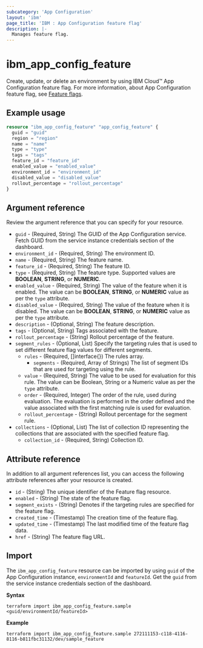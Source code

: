 ```yaml
---
subcategory: 'App Configuration'
layout: 'ibm'
page_title: 'IBM : App Configuration feature flag'
description: |-
  Manages feature flag.
---
```


# ibm_app_config_feature

Create, update, or delete an environment by using IBM Cloud™ App Configuration feature flag. For more information, about App Configuration feature flag, see [Feature flags](https://cloud.ibm.com/docs/app-configuration?topic=app-configuration-ac-feature-flags).

## Example usage

```terraform
resource "ibm_app_config_feature" "app_config_feature" {
  guid = "guid"
  region = "region"
  name = "name"
  type = "type"
  tags = "tags"
  feature_id = "feature_id"
  enabled_value = "enabled_value"
  environment_id = "environment_id"
  disabled_value = "disabled_value"
  rollout_percentage = "rollout_percentage"
}
```

## Argument reference

Review the argument reference that you can specify for your resource. 

- `guid` - (Required, String) The GUID of the App Configuration service. Fetch GUID from the service instance credentials section of the dashboard.
- `environment_id` - (Required, String) The environment ID.
- `name` - (Required, String) The feature name.
- `feature_id` - (Required, String) The feature ID.
- `type` - (Required, String) The feature type. Supported values are **BOOLEAN**, **STRING**, or **NUMERIC**.
- `enabled_value` - (Required, String) The value of the feature when it is enabled. The value can be **BOOLEAN**, **STRING**, or **NUMERIC** value as per the `type` attribute.
- `disabled_value` - (Required, String) The value of the feature when it is disabled. The value can be **BOOLEAN**, **STRING**, or **NUMERIC** value as per the `type` attribute.
- `description` - (Optional, String) The feature description.
- `tags` - (Optional, String) Tags associated with the feature.
- `rollout_percentage` - (String) Rollout percentage of the feature.
- `segment_rules` - (Optional, List) Specify the targeting rules that is used to set different feature flag values for different segments.
  - `rules` - (Required, []interface{}) The rules array.
    - `segments` - (Required, Array of Strings) The list of segment IDs that are used for targeting using the rule.
  - `value` - (Required, String) The value to be used for evaluation for this rule. The value can be Boolean, String or a Numeric value as per the `type` attribute.
  - `order` - (Required, Integer) The order of the rule, used during evaluation. The evaluation is performed in the order defined and the value associated with the first matching rule is used for evaluation.
  - `rollout_percentage` - (String) Rollout percentage for the segment rule.
- `collections` - (Optional, List) The list of collection ID representing the collections that are associated with the specified feature flag.
  - `collection_id` - (Required, String) Collection ID.

## Attribute reference

In addition to all argument references list, you can access the following attribute references after your resource is created.

- `id` - (String) The unique identifier of the Feature flag resource.
- `enabled` - (String) The state of the feature flag.
- `segment_exists` - (String) Denotes if the targeting rules are specified for the feature flag.
- `created_time` - (Timestamp) The creation time of the feature flag.
- `updated_time` - (Timestamp) The last modified time of the feature flag data.
- `href` - (String) The feature flag URL.

## Import

The `ibm_app_config_feature` resource can be imported by using `guid` of the App Configuration instance, `environmentId` and `featureId`. Get the `guid` from the service instance credentials section of the dashboard.

**Syntax**

```
terraform import ibm_app_config_feature.sample  <guid/environmentId/featureId>

```

**Example**

```
terraform import ibm_app_config_feature.sample 272111153-c118-4116-8116-b811fbc31132/dev/sample_feature
```
